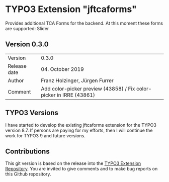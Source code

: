 # TYPO3 Extension "jftcaforms"
Provides additional TCA Forms for the backend. At this moment these forms are supported: Slider

## Version 0.3.0




<table>
	<tr><td>Version</td><td>0.3.0</td></tr>
	<tr><td>Release date</td><td>04. October 2019</td></tr>
	<tr><td>Author</td><td>Franz Holzinger, Jürgen Furrer</td></tr>
	<tr><td>Comment</td><td>Add color-picker preview (43858) / Fix color-picker in IRRE (43861)</td></tr>
</table>



## TYPO3 Versions
I have started to develop the existing jftcaforms extension for the TYPO3 version 8.7. If persons are paying for my efforts, then I will continue the work for TYPO3 9 and future versions.


## Contributions
This git version is based on the release into the [TYPO3 Extension Repository](http://www.typo3.org/extensions/).
You are invited to give comments and to make bug reports on this Github repository.

